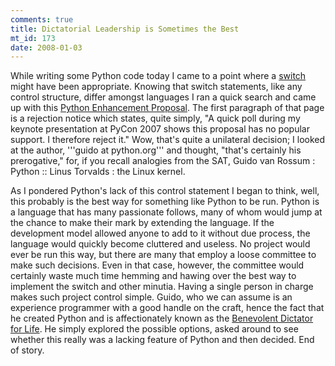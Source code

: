 ```yaml
--- 
comments: true
title: Dictatorial Leadership is Sometimes the Best
mt_id: 173
date: 2008-01-03
---
```

While writing some Python code today I came to a point where a [switch](http://en.wikipedia.org/wiki/Switch_statement) might have been appropriate.  Knowing that switch statements, like any control structure, differ amongst languages I ran a quick search and came up with this  [Python Enhancement Proposal](http://www.python.org/dev/peps/pep-3103/).  The first paragraph of that page is a rejection notice which states, quite simply, "A quick poll during my keynote presentation at PyCon 2007 shows this proposal has no popular support. I therefore reject it."  Wow, that's quite a unilateral decision; I looked at the author, '''guido at python.org''' and thought, "that's certainly his prerogative," for, if you recall analogies from the SAT, Guido van Rossum : Python :: Linus Torvalds : the Linux kernel.

As I pondered Python's lack of this control statement I began to think, well, this probably is the best way for something like Python to be run.  Python is a language that has many passionate follows, many of whom would jump at the chance to make their mark by extending the language.  If the development model allowed anyone to add to it without due process, the language would quickly become cluttered and useless.  No project would ever be run this way, but there are many that employ a loose committee to make such decisions.  Even in that case, however, the committee would certainly waste much time hemming and hawing over the best way to implement the switch and other minutia.  Having a single person in charge makes such project control simple.  Guido, who we can assume is an experience programmer with a good handle on the craft, hence the fact that he created Python and is affectionately known as the [Benevolent Dictator for Life](http://en.wikipedia.org/wiki/Benevolent_Dictator_for_Life).  He simply explored the possible options, asked around to see whether this really was a lacking feature of Python and then decided.  End of story.
